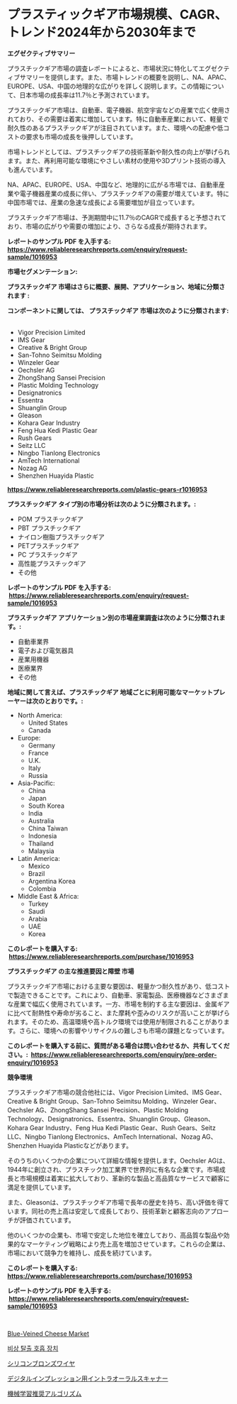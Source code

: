 <p><h1>プラスティックギア市場規模、CAGR、トレンド2024年から2030年まで</h1></p><p><strong>エグゼクティブサマリー</strong></p>
<p><p>プラスチックギア市場の調査レポートによると、市場状況に特化してエグゼクティブサマリーを提供します。また、市場トレンドの概要を説明し、NA、APAC、EUROPE、USA、中国の地理的な広がりを詳しく説明します。この情報について、日本市場の成長率は11.7％と予測されています。</p><p>プラスチックギア市場は、自動車、電子機器、航空宇宙などの産業で広く使用されており、その需要は着実に増加しています。特に自動車産業において、軽量で耐久性のあるプラスチックギアが注目されています。また、環境への配慮や低コストの要求も市場の成長を後押ししています。</p><p>市場トレンドとしては、プラスチックギアの技術革新や耐久性の向上が挙げられます。また、再利用可能な環境にやさしい素材の使用や3Dプリント技術の導入も進んでいます。</p><p>NA、APAC、EUROPE、USA、中国など、地理的に広がる市場では、自動車産業や電子機器産業の成長に伴い、プラスチックギアの需要が増えています。特に中国市場では、産業の急速な成長による需要増加が目立っています。</p><p>プラスチックギア市場は、予測期間中に11.7％のCAGRで成長すると予想されており、市場の広がりや需要の増加により、さらなる成長が期待されます。</p></p>
<p><strong>レポートのサンプル PDF を入手する: <a href="https://www.reliableresearchreports.com/enquiry/request-sample/1016953">https://www.reliableresearchreports.com/enquiry/request-sample/1016953</a></strong></p>
<p><strong>市場セグメンテーション:</strong></p>
<p><strong> プラスチックギア 市場はさらに概要、展開、アプリケーション、地域に分類されます :</strong></p>
<p><strong>コンポーネントに関しては、 プラスチックギア 市場は次のように分類されます: &nbsp;</strong></p>
<p><ul><li>Vigor Precision Limited</li><li>IMS Gear</li><li>Creative & Bright Group</li><li>San-Tohno Seimitsu Molding</li><li>Winzeler Gear</li><li>Oechsler AG</li><li>ZhongShang Sansei Precision</li><li>Plastic Molding Technology</li><li>Designatronics</li><li>Essentra</li><li>Shuanglin Group</li><li>Gleason</li><li>Kohara Gear Industry</li><li>Feng Hua Kedi Plastic Gear</li><li>Rush Gears</li><li>Seitz LLC</li><li>Ningbo Tianlong Electronics</li><li>AmTech International</li><li>Nozag AG</li><li>Shenzhen Huayida Plastic</li></ul></p>
<p><strong><a href="https://www.reliableresearchreports.com/plastic-gears-r1016953">https://www.reliableresearchreports.com/plastic-gears-r1016953</a></strong></p>
<p><strong> プラスチックギア タイプ別の市場分析は次のように分類されます。:</strong></p>
<p><ul><li>POM プラスチックギア</li><li>PBT プラスチックギア</li><li>ナイロン樹脂プラスチックギア</li><li>PETプラスチックギア</li><li>PC プラスチックギア</li><li>高性能プラスチックギア</li><li>その他</li></ul></p>
<p><strong>レポートのサンプル PDF を入手する: &nbsp;<a href="https://www.reliableresearchreports.com/enquiry/request-sample/1016953">https://www.reliableresearchreports.com/enquiry/request-sample/1016953</a></strong></p>
<p><strong> プラスチックギア アプリケーション別の市場産業調査は次のように分類されます。:</strong></p>
<p><ul><li>自動車業界</li><li>電子および電気器具</li><li>産業用機器</li><li>医療業界</li><li>その他</li></ul></p>
<p><strong>地域に関して言えば、プラスチックギア 地域ごとに利用可能なマーケットプレーヤーは次のとおりです。:</strong></p>
<p><ul>
    <li>
        North America:
        <ul>
            <li>United States</li>
            <li>Canada</li>
        </ul>
    </li>
    <li>
        Europe:
        <ul>
            <li>Germany</li>
            <li>France</li>
            <li>U.K.</li>
            <li>Italy</li>
            <li>Russia</li>
        </ul>
    </li>
    <li>
        Asia-Pacific:
        <ul>
            <li>China</li>
            <li>Japan</li>
            <li>South Korea</li>
            <li>India</li>
            <li>Australia</li>
            <li>China Taiwan</li>
            <li>Indonesia</li>
            <li>Thailand</li>
            <li>Malaysia</li>
        </ul>
    </li>
    <li>
        Latin America:
        <ul>
            <li>Mexico</li>
            <li>Brazil</li>
            <li>Argentina Korea</li>
            <li>Colombia</li>
        </ul>
    </li>
    <li>
        Middle East & Africa:
        <ul>
            <li>Turkey</li>
            <li>Saudi</li>
            <li>Arabia</li>
            <li>UAE</li>
            <li>Korea</li>
        </ul>
    </li>
    </ul></p>
<p><strong>このレポートを購入する: &nbsp;<a href="https://www.reliableresearchreports.com/purchase/1016953">https://www.reliableresearchreports.com/purchase/1016953</a></strong></p>
<p><strong>プラスチックギア の主な推進要因と障壁 市場</strong></p>
<p><p>プラスチックギア市場における主要な要因は、軽量かつ耐久性があり、低コストで製造できることです。これにより、自動車、家電製品、医療機器などさまざまな産業で幅広く使用されています。一方、市場を制約する主な要因は、金属ギアに比べて耐熱性や寿命が劣ること、また摩耗や歪みのリスクが高いことが挙げられます。そのため、高温環境や高トルク環境では使用が制限されることがあります。さらに、環境への影響やリサイクルの難しさも市場の課題となっています。</p></p>
<p><strong>このレポートを購入する前に、質問がある場合は問い合わせるか、共有してください。:&nbsp; <a href="https://www.reliableresearchreports.com/enquiry/pre-order-enquiry/1016953">https://www.reliableresearchreports.com/enquiry/pre-order-enquiry/1016953</a></strong></p>
<p><strong>競争環境</strong></p>
<p><p>プラスチックギア市場の競合他社には、Vigor Precision Limited、IMS Gear、Creative & Bright Group、San-Tohno Seimitsu Molding、Winzeler Gear、Oechsler AG、ZhongShang Sansei Precision、Plastic Molding Technology、Designatronics、Essentra、Shuanglin Group、Gleason、Kohara Gear Industry、Feng Hua Kedi Plastic Gear、Rush Gears、Seitz LLC、Ningbo Tianlong Electronics、AmTech International、Nozag AG、Shenzhen Huayida Plasticなどがあります。</p><p>そのうちのいくつかの企業について詳細な情報を提供します。Oechsler AGは、1944年に創立され、プラスチック加工業界で世界的に有名な企業です。市場成長と市場規模は着実に拡大しており、革新的な製品と高品質なサービスで顧客に満足を提供しています。</p><p>また、Gleasonは、プラスチックギア市場で長年の歴史を持ち、高い評価を得ています。同社の売上高は安定して成長しており、技術革新と顧客志向のアプローチが評価されています。</p><p>他のいくつかの企業も、市場で安定した地位を確立しており、高品質な製品や効果的なマーケティング戦略により売上高を増加させています。これらの企業は、市場において競争力を維持し、成長を続けています。</p></p>
<p><strong>このレポートを購入する: &nbsp; <a href="https://www.reliableresearchreports.com/purchase/1016953">https://www.reliableresearchreports.com/purchase/1016953</a></strong></p>
<p><strong>レポートのサンプル PDF を入手する: &nbsp;<a href="https://www.reliableresearchreports.com/enquiry/request-sample/1016953">https://www.reliableresearchreports.com/enquiry/request-sample/1016953</a></strong><strong></strong></p>
<p>&nbsp;</p>
<p><p><a href="https://github.com/okotobwrhuteie/Market-Research-Report-List-2/blob/main/blue-veined-cheese-market.md">Blue-Veined Cheese Market</a></p><p><a href="https://medium.com/@maksymilianbaran1901/%EA%B8%B4%EA%B8%89-%ED%83%88%EC%B6%9C-%ED%98%B8%ED%9D%A1-%EC%9E%A5%EC%B9%98-%EC%8B%9C%EC%9E%A5-%EC%A0%90%EC%9C%A0%EC%9C%A8-%EB%B3%80%ED%99%94-%EB%B0%8F-%EC%8B%9C%EC%9E%A5-%EC%84%B1%EC%9E%A5-%EB%8F%99%ED%96%A5-2024-2031%EB%85%84-2596bc9a748b">비상 탈출 호흡 장치</a></p><p><a href="https://medium.com/@anabelavenport7854/%E3%82%B7%E3%83%AA%E3%82%B3%E3%83%B3%E3%83%96%E3%83%AD%E3%83%B3%E3%82%BA%E3%83%AF%E3%82%A4%E3%83%A4%E3%83%BC%E5%B8%82%E5%A0%B4%E3%81%AE%E3%83%A1%E3%83%88%E3%83%AA%E3%82%AF%E3%82%B9%E3%82%92%E8%A7%A3%E8%AA%AD%E3%81%99%E3%82%8B-%E5%B8%82%E5%A0%B4%E3%82%B7%E3%82%A7%E3%82%A2-%E3%83%88%E3%83%AC%E3%83%B3%E3%83%89-%E6%88%90%E9%95%B7%E3%83%91%E3%82%BF%E3%83%BC%E3%83%B3-09fbdb91549a">シリコンブロンズワイヤ</a></p><p><a href="https://github.com/SarahFahey88/Market-Research-Report-List-1/blob/main/279998419480.md">デジタルインプレッション用イントラオーラルスキャナー</a></p><p><a href="https://medium.com/@raymanta28/%E6%A9%9F%E6%A2%B0%E5%AD%A6%E7%BF%92%E6%8E%A8%E8%96%A6%E3%82%A2%E3%83%AB%E3%82%B4%E3%83%AA%E3%82%BA%E3%83%A0%E5%B8%82%E5%A0%B4%E5%88%86%E6%9E%90-%E3%81%9D%E3%81%AEcagr-%E5%B8%82%E5%A0%B4%E3%82%BB%E3%82%B0%E3%83%A1%E3%83%B3%E3%83%86%E3%83%BC%E3%82%B7%E3%83%A7%E3%83%B3-%E3%81%8A%E3%82%88%E3%81%B3%E4%B8%96%E7%95%8C%E7%9A%84%E3%81%AA%E7%94%A3%E6%A5%AD%E6%A6%82%E8%A6%81-1a78181a83fd">機械学習推奨アルゴリズム</a></p></p>